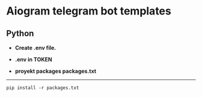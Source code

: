 # Aiogram telegram bot templates 
## Python

* **Create .env file.**

* **.env in TOKEN**

* **proyekt packages packages.txt**
___

    pip install -r packages.txt

